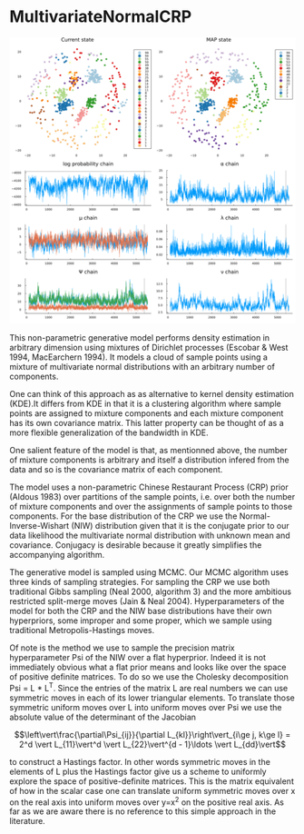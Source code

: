 # MultivariateNormalCRP

![Example of chain with approximate MAP state for synthetic data with pseudoabsences](mvcrp.png)

This non-parametric generative model performs density estimation in arbitrary dimension using mixtures of Dirichlet processes (Escobar & West 1994, MacEarchern 1994). It models a cloud of sample points using a mixture of multivariate normal distributions with an arbitrary number of components.

One can think of this approach as as alternative to kernel density estimation (KDE).It differs from KDE in that it is a clustering algorithm where sample points are assigned to mixture components and each mixture component has its own covariance matrix. This latter property can be thought of as a more flexible generalization of the bandwidth in KDE.

One salient feature of the model is that, as mentionned above, the number of mixture components is arbitrary and itself a distribution infered from the data and so is the covariance matrix of each component.

The model uses a non-parametric Chinese Restaurant Process (CRP) prior (Aldous 1983) over partitions of the sample points, i.e. over both the number of mixture components and over the assignments of sample points to those components. For the base distribution of the CRP we use the Normal-Inverse-Wishart (NIW) distribution given that it is the conjugate prior to our data likelihood the multivariate normal distribution with unknown mean and covariance. Conjugacy is desirable because it greatly simplifies the accompanying algorithm.

The generative model is sampled using MCMC. Our MCMC algorithm uses three kinds of sampling strategies. For sampling the CRP we use both traditional Gibbs sampling (Neal 2000, algorithm 3) and the more ambitious restricted split-merge moves (Jain & Neal 2004). Hyperparameters of the model for both the CRP and the NIW base distributions have their own hyperpriors, some improper and some proper, which we sample using traditional Metropolis-Hastings moves.

Of note is the method we use to sample the precision matrix hyperparameter Psi of the NIW over a flat hyperprior. Indeed it is not immediately obvious what a flat prior means and looks like over the space of positive definite matrices. To do so we use the Cholesky decomposition Psi = L * L<sup>T</sup>. Since the entries of the matrix L are real numbers we can use symmetric moves in each of its lower triangular elements. To translate those symmetric uniform moves over L into uniform moves over Psi we use the absolute value of the determinant of the Jacobian

$$\left\vert\frac{\partial\Psi_{ij}}{\partial L_{kl}}\right\vert_{i\ge j, k\ge l} = 2^d \vert L_{11}\vert^d \vert L_{22}\vert^{d - 1}\ldots \vert L_{dd}\vert$$

to construct a Hastings factor. In other words symmetric moves in the elements of L plus the Hastings factor give us a scheme to uniformly explore the space of positive-definite matrices. This is the matrix equivalent of how in the scalar case one can translate uniform symmetric moves over x on the real axis into uniform moves over y=x<sup>2</sup> on the positive real axis. As far as we are aware there is no reference to this simple approach in the literature.
